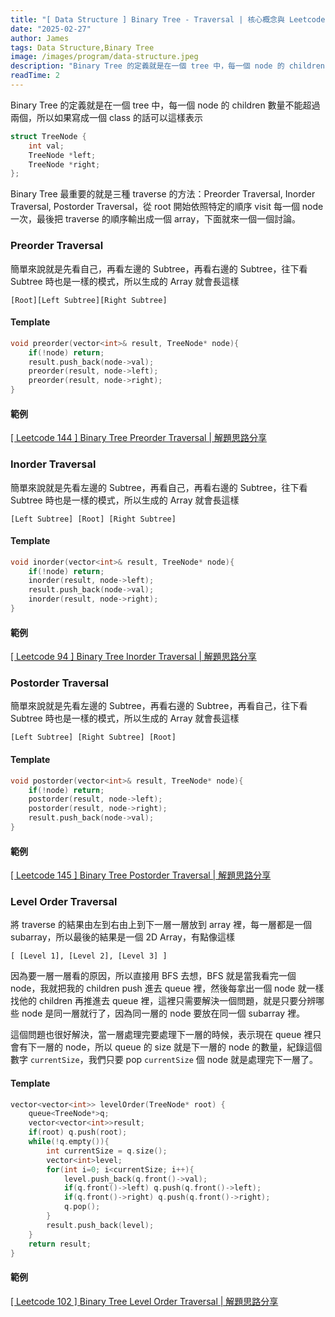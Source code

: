 ```yaml
---
title: "[ Data Structure ] Binary Tree - Traversal | 核心概念與 Leetcode 題型解析"
date: "2025-02-27"
author: James
tags: Data Structure,Binary Tree
image: /images/program/data-structure.jpeg
description: "Binary Tree 的定義就是在一個 tree 中，每一個 node 的 children 數量不能超過兩個，所以如果寫成一個 class 的話可以這樣表示"
readTime: 2
---
```


Binary Tree 的定義就是在一個 tree 中，每一個 node 的 children 數量不能超過兩個，所以如果寫成一個 class 的話可以這樣表示

```cpp
struct TreeNode {
    int val;
    TreeNode *left;
    TreeNode *right;
};
```

Binary Tree 最重要的就是三種 traverse 的方法：Preorder Traversal, Inorder Traversal, Postorder Traversal，從 root 開始依照特定的順序 visit 每一個 node 一次，最後把 traverse 的順序輸出成一個 array，下面就來一個一個討論。

### **Preorder Traversal**

簡單來說就是先看自己，再看左邊的 Subtree，再看右邊的 Subtree，往下看 Subtree 時也是一樣的模式，所以生成的 Array 就會長這樣

```
[Root][Left Subtree][Right Subtree]
```

#### **Template**

```cpp
void preorder(vector<int>& result, TreeNode* node){
    if(!node) return;
    result.push_back(node->val);
    preorder(result, node->left);
    preorder(result, node->right);
}
```

#### **範例**

[[ Leetcode 144 ] Binary Tree Preorder Traversal | 解題思路分享](https://jamesblogger.com/leetcode/articles/leetcode-144/)

### **Inorder Traversal**

簡單來說就是先看左邊的 Subtree，再看自己，再看右邊的 Subtree，往下看 Subtree 時也是一樣的模式，所以生成的 Array 就會長這樣

```
[Left Subtree] [Root] [Right Subtree]
```

#### **Template**

```cpp
void inorder(vector<int>& result, TreeNode* node){
    if(!node) return;
    inorder(result, node->left);
    result.push_back(node->val);
    inorder(result, node->right);
}
```

#### **範例**

[[ Leetcode 94 ] Binary Tree Inorder Traversal | 解題思路分享](https://jamesblogger.com/leetcode/articles/leetcode-94/)

### **Postorder Traversal**

簡單來說就是先看左邊的 Subtree，再看右邊的 Subtree，再看自己，往下看 Subtree 時也是一樣的模式，所以生成的 Array 就會長這樣

```
[Left Subtree] [Right Subtree] [Root]
```

#### **Template**

```cpp
void postorder(vector<int>& result, TreeNode* node){
    if(!node) return;
    postorder(result, node->left);
    postorder(result, node->right);
    result.push_back(node->val);
}
```

#### **範例**

[[ Leetcode 145 ] Binary Tree Postorder Traversal | 解題思路分享](https://jamesblogger.com/leetcode/articles/leetcode-145/)

### **Level Order Traversal**

將 traverse 的結果由左到右由上到下一層一層放到 array 裡，每一層都是一個 subarray，所以最後的結果是一個 2D Array，有點像這樣

```
[ [Level 1], [Level 2], [Level 3] ]
```

因為要一層一層看的原因，所以直接用 BFS 去想，BFS 就是當我看完一個 node，我就把我的 children push 進去 queue 裡，然後每拿出一個 node 就一樣找他的 children 再推進去 queue 裡，這裡只需要解決一個問題，就是只要分辨哪些 node 是同一層就行了，因為同一層的 node 要放在同一個 subarray 裡。

這個問題也很好解決，當一層處理完要處理下一層的時候，表示現在 queue 裡只會有下一層的 node，所以 queue 的 size 就是下一層的 node 的數量，紀錄這個數字 `currentSize`，我們只要 pop `currentSize` 個 node 就是處理完下一層了。

#### **Template**

```cpp
vector<vector<int>> levelOrder(TreeNode* root) {
    queue<TreeNode*>q;
    vector<vector<int>>result;
    if(root) q.push(root);
    while(!q.empty()){
        int currentSize = q.size();
        vector<int>level;
        for(int i=0; i<currentSize; i++){
            level.push_back(q.front()->val);
            if(q.front()->left) q.push(q.front()->left);
            if(q.front()->right) q.push(q.front()->right);
            q.pop();
        }
        result.push_back(level);
    }
    return result;
}
```

#### **範例**

[[ Leetcode 102 ] Binary Tree Level Order Traversal | 解題思路分享](https://jamesblogger.com/leetcode/articles/leetcode-102/)